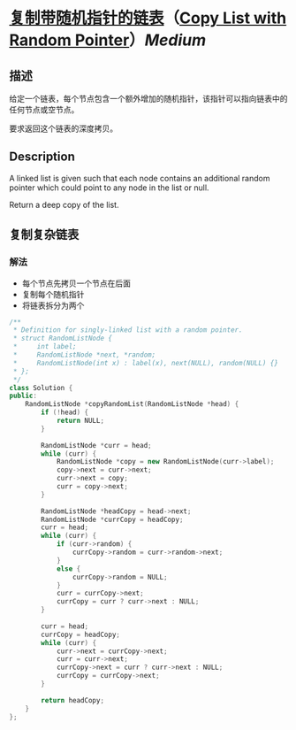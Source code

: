 # [复制带随机指针的链表](https://leetcode-cn.com/problems/copy-list-with-random-pointer)（[Copy List with Random Pointer](https://leetcode.com/problems/copy-list-with-random-pointer)）*Medium*
## 描述
给定一个链表，每个节点包含一个额外增加的随机指针，该指针可以指向链表中的任何节点或空节点。

要求返回这个链表的深度拷贝。

## Description
A linked list is given such that each node contains an additional random pointer which could point to any node in the list or null.



Return a deep copy of the list.


## 复制复杂链表
### 解法
- 每个节点先拷贝一个节点在后面
- 复制每个随机指针
- 将链表拆分为两个
```c++
/**
 * Definition for singly-linked list with a random pointer.
 * struct RandomListNode {
 *     int label;
 *     RandomListNode *next, *random;
 *     RandomListNode(int x) : label(x), next(NULL), random(NULL) {}
 * };
 */
class Solution {
public:
    RandomListNode *copyRandomList(RandomListNode *head) {
        if (!head) {
            return NULL;
        }
        
        RandomListNode *curr = head;
        while (curr) {
            RandomListNode *copy = new RandomListNode(curr->label);
            copy->next = curr->next;
            curr->next = copy;
            curr = copy->next;
        }
        
        RandomListNode *headCopy = head->next;
        RandomListNode *currCopy = headCopy;
        curr = head;
        while (curr) {
            if (curr->random) {
                currCopy->random = curr->random->next;
            }
            else {
                currCopy->random = NULL;
            }
            curr = currCopy->next;
            currCopy = curr ? curr->next : NULL;
        }
        
        curr = head;
        currCopy = headCopy;
        while (curr) {
            curr->next = currCopy->next;
            curr = curr->next;
            currCopy->next = curr ? curr->next : NULL;
            currCopy = currCopy->next;
        }
        
        return headCopy;
    }
};
```